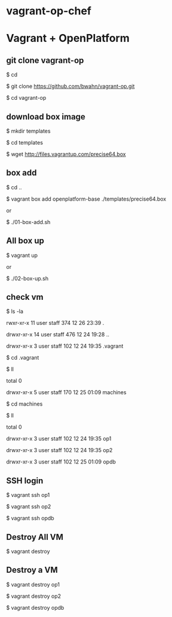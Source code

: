 vagrant-op-chef
===============


# Vagrant + OpenPlatform 

## git clone vagrant-op

$ cd 

$ git clone https://github.com/bwahn/vagrant-op.git

$ cd vagrant-op

## download box image

$ mkdir templates

$ cd templates

$ wget http://files.vagrantup.com/precise64.box

## box add

$ cd ..

$ vagrant box add openplatform-base ./templates/precise64.box

or 

$ ./01-box-add.sh

## All box up

$ vagrant up

or 

$ ./02-box-up.sh

## check vm

$ ls -la

rwxr-xr-x  11 user  staff   374 12 26 23:39 .

drwxr-xr-x  14 user  staff   476 12 24 19:28 ..

drwxr-xr-x   3 user  staff   102 12 24 19:35 .vagrant

$ cd .vagrant

$ ll

total 0

drwxr-xr-x  5 user  staff  170 12 25 01:09 machines

$ cd machines

$ ll

total 0

drwxr-xr-x  3 user  staff  102 12 24 19:35 op1

drwxr-xr-x  3 user  staff  102 12 24 19:35 op2

drwxr-xr-x  3 user  staff  102 12 25 01:09 opdb

## SSH login

$ vagrant ssh op1

$ vagrant ssh op2

$ vagrant ssh opdb


## Destroy All VM

$ vagrant destroy

## Destroy a VM

$ vagrant destroy op1

$ vagrant destroy op2

$ vagrant destroy opdb


